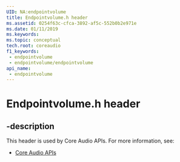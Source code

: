 ```yaml
---
UID: NA:endpointvolume
title: Endpointvolume.h header
ms.assetid: 0254f63c-cfca-3892-af5c-552b0b2e971e
ms.date: 01/11/2019
ms.keywords: 
ms.topic: conceptual
tech.root: coreaudio
f1_keywords:
 - endpointvolume
 - endpointvolume/endpointvolume
api_name:
 - endpointvolume
---
```


# Endpointvolume.h header


## -description

This header is used by Core Audio APIs. For more information, see:

- [Core Audio APIs](../_coreaudio/index.md)

